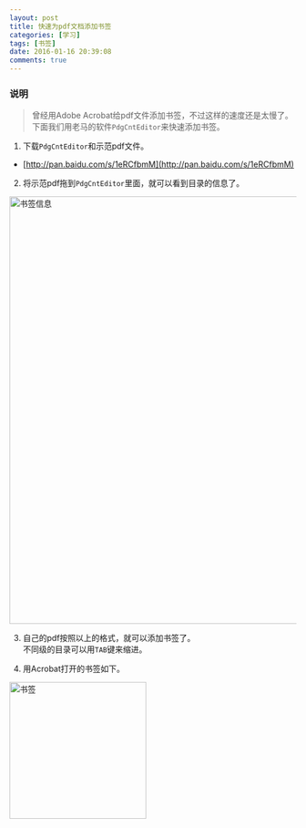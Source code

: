 ```yaml
---
layout: post
title: 快速为pdf文档添加书签
categories: [学习]
tags: [书签]
date: 2016-01-16 20:39:08
comments: true
---
```


### 说明
> 曾经用Adobe Acrobat给pdf文件添加书签，不过这样的速度还是太慢了。  
> 下面我们用老马的软件`PdgCntEditor`来快速添加书签。

1. 下载`PdgCntEditor`和示范pdf文件。  
* [http://pan.baidu.com/s/1eRCfbmM](http://pan.baidu.com/s/1eRCfbmM)

2. 将示范pdf拖到`PdgCntEditor`里面，就可以看到目录的信息了。  
<img src="{{ site.url }}/assets/blogImg/pdf_bookmarks_01.png" width="750" alt="书签信息"/>

3. 自己的pdf按照以上的格式，就可以添加书签了。  
不同级的目录可以用`TAB`键来缩进。

4. 用Acrobat打开的书签如下。  
<img src="{{ site.url }}/assets/blogImg/pdf_bookmarks_02.png" width="240" alt="书签"/>
